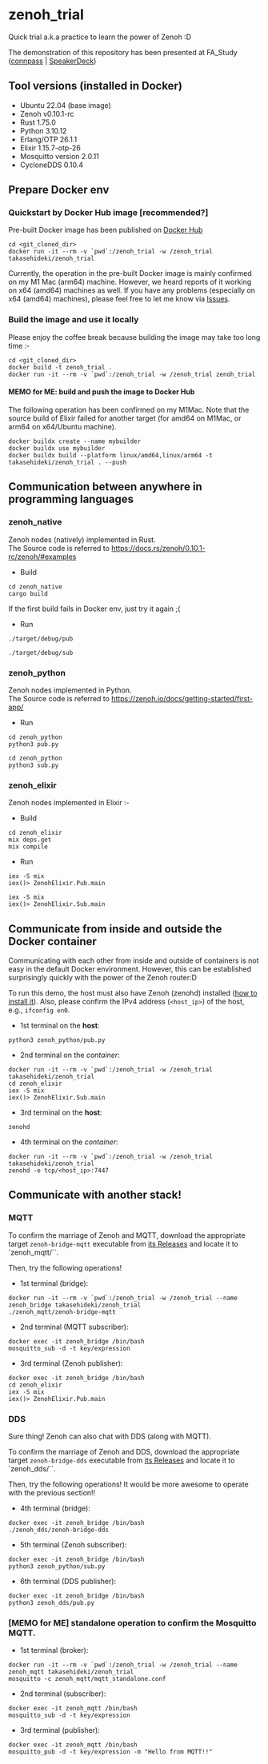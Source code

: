 # zenoh_trial

Quick trial a.k.a practice to learn the power of Zenoh :D

The demonstration of this repository has been presented at FA_Study ([connpass](https://fa-study.connpass.com/event/301303/) | [SpeakerDeck](https://speakerdeck.com/takasehideki/nansikairoirotunagaruzenohnoshao-jie))

## Tool versions (installed in Docker)

- Ubuntu 22.04 (base image)
- Zenoh v0.10.1-rc
- Rust 1.75.0
- Python 3.10.12
- Erlang/OTP 26.1.1
- Elixir 1.15.7-otp-26
- Mosquitto version 2.0.11
- CycloneDDS 0.10.4

## Prepare Docker env

### Quickstart by Docker Hub image [recommended?]

Pre-built Docker image has been published on [Docker Hub](https://hub.docker.com/repository/docker/takasehideki/zenoh_trial/general)

```
cd <git_cloned_dir>
docker run -it --rm -v `pwd`:/zenoh_trial -w /zenoh_trial takasehideki/zenoh_trial
```

Currently, the operation in the pre-built Docker image is mainly confirmed on my M1 Mac (arm64) machine.
However, we heard reports of it working on x64 (amd64) machines as well.
If you have any problems (especially on x64 (amd64) machines), please feel free to let me know via [Issues](https://github.com/takasehideki/zenoh_trial/issues).

### Build the image and use it locally

Please enjoy the coffee break because building the image may take too long time :-

```
cd <git_cloned_dir>
docker build -t zenoh_trial .
docker run -it --rm -v `pwd`:/zenoh_trial -w /zenoh_trial zenoh_trial
```

#### MEMO for ME: build and push the image to Docker Hub

The following operation has been confirmed on my M1Mac.
Note that the source build of Elixir failed for another target (for amd64 on M1Mac, or arm64 on x64/Ubuntu machine).

```
docker buildx create --name mybuilder
docker buildx use mybuilder
docker buildx build --platform linux/amd64,linux/arm64 -t takasehideki/zenoh_trial . --push
```

## Communication between anywhere in programming languages

### zenoh_native

Zenoh nodes (natively) implemented in Rust.  
The Source code is referred to https://docs.rs/zenoh/0.10.1-rc/zenoh/#examples

- Build
```
cd zenoh_native
cargo build
```

If the first build fails in Docker env, just try it again ;(

- Run
```
./target/debug/pub
```
```
./target/debug/sub
```

### zenoh_python

Zenoh nodes implemented in Python.  
The Source code is referred to https://zenoh.io/docs/getting-started/first-app/

- Run
```
cd zenoh_python
python3 pub.py
```
```
cd zenoh_python
python3 sub.py
```

### zenoh_elixir

Zenoh nodes implemented in Elixir :-

- Build
```
cd zenoh_elixir
mix deps.get
mix compile
```

- Run
```
iex -S mix
iex()> ZenohElixir.Pub.main
```
```
iex -S mix
iex()> ZenohElixir.Sub.main
```

## Communicate from inside and outside the Docker container

Communicating with each other from inside and outside of containers is not easy in the default Docker environment.
However, this can be established surprisingly quickly with the power of the Zenoh router:D

To run this demo, the host must also have Zenoh (zenohd) installed ([how to install it](https://github.com/eclipse-zenoh/zenoh?tab=readme-ov-file#how-to-install-it)).
Also, please confirm the IPv4 address (`<host_ip>`) of the host, e.g., `ifconfig en0`.

- 1st terminal on the **host**:
```
python3 zenoh_python/pub.py
```
- 2nd terminal on the _container_:
```
docker run -it --rm -v `pwd`:/zenoh_trial -w /zenoh_trial takasehideki/zenoh_trial
cd zenoh_elixir
iex -S mix
iex()> ZenohElixir.Sub.main
```
- 3rd terminal on the **host**:
```
zenohd
```
- 4th terminal on the _container_:
```
docker run -it --rm -v `pwd`:/zenoh_trial -w /zenoh_trial takasehideki/zenoh_trial
zenohd -e tcp/<host_ip>:7447
```

## Communicate with another stack!

### MQTT

To confirm the marriage of Zenoh and MQTT, download the appropriate target `zenoh-bridge-mqtt` executable from [its Releases](https://github.com/eclipse-zenoh/zenoh-plugin-mqtt/releases/tag/0.10.1-rc) and locate it to `zenoh_mqtt/``.

Then, try the following operations!

- 1st terminal (bridge):
```
docker run -it --rm -v `pwd`:/zenoh_trial -w /zenoh_trial --name zenoh_bridge takasehideki/zenoh_trial
./zenoh_mqtt/zenoh-bridge-mqtt
```
- 2nd terminal (MQTT subscriber):
```
docker exec -it zenoh_bridge /bin/bash
mosquitto_sub -d -t key/expression
```
- 3rd terminal (Zenoh publisher):
```
docker exec -it zenoh_bridge /bin/bash
cd zenoh_elixir
iex -S mix
iex()> ZenohElixir.Pub.main
```

### DDS

Sure thing!
Zenoh can also chat with DDS (along with MQTT).

To confirm the marriage of Zenoh and DDS, download the appropriate target `zenoh-bridge-dds` executable from [its Releases](https://github.com/eclipse-zenoh/zenoh-plugin-dds/releases/tag/0.10.1-rc) and locate it to `zenoh_dds/``.

Then, try the following operations!
It would be more awesome to operate with the previous section!!

- 4th terminal (bridge):
```
docker exec -it zenoh_bridge /bin/bash
./zenoh_dds/zenoh-bridge-dds
```
- 5th terminal (Zenoh subscriber):
```
docker exec -it zenoh_bridge /bin/bash
python3 zenoh_python/sub.py
```
- 6th terminal (DDS publisher):
```
docker exec -it zenoh_bridge /bin/bash
python3 zenoh_dds/pub.py
```

### [MEMO for ME] standalone operation to confirm the Mosquitto MQTT.

- 1st terminal (broker):
```
docker run -it --rm -v `pwd`:/zenoh_trial -w /zenoh_trial --name zenoh_mqtt takasehideki/zenoh_trial
mosquitto -c zenoh_mqtt/mqtt_standalone.conf
```
- 2nd terminal (subscriber):
```
docker exec -it zenoh_mqtt /bin/bash
mosquitto_sub -d -t key/expression
```
- 3rd terminal (publisher):
```
docker exec -it zenoh_mqtt /bin/bash
mosquitto_pub -d -t key/expression -m "Hello from MQTT!!"
```
